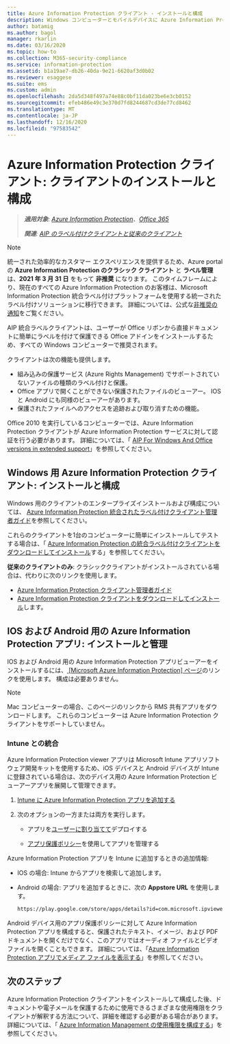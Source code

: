 ```yaml
---
title: Azure Information Protection クライアント - インストールと構成
description: Windows コンピューターとモバイルデバイスに Azure Information Protection クライアントを展開する方法に関する管理者向けの情報。
author: batamig
ms.author: bagol
manager: rkarlin
ms.date: 03/16/2020
ms.topic: how-to
ms.collection: M365-security-compliance
ms.service: information-protection
ms.assetid: b1a19ae7-db26-40da-9e21-6620af3d0b02
ms.reviewer: esaggese
ms.suite: ems
ms.custom: admin
ms.openlocfilehash: 2da5d348f497a74e88c0bf11da023be6e3cb0152
ms.sourcegitcommit: efeb486e49c3e370d7fd8244687cd3de77cd8462
ms.translationtype: MT
ms.contentlocale: ja-JP
ms.lasthandoff: 12/16/2020
ms.locfileid: "97583542"
---
```

# <a name="azure-information-protection-client-installation-and-configuration-for-clients"></a>Azure Information Protection クライアント: クライアントのインストールと構成

>***適用対象**: [Azure Information Protection](https://azure.microsoft.com/pricing/details/information-protection)、[Office 365](https://download.microsoft.com/download/E/C/F/ECF42E71-4EC0-48FF-AA00-577AC14D5B5C/Azure_Information_Protection_licensing_datasheet_EN-US.pdf)*
>
>***関連**: [AIP のラベル付けクライアントと従来のクライアント](faqs.md#whats-the-difference-between-the-azure-information-protection-classic-and-unified-labeling-clients)*

>[!NOTE]
> 統一された効率的なカスタマー エクスペリエンスを提供するため、Azure portal の **Azure Information Protection のクラシック クライアント** と **ラベル管理** は、**2021 年 3 月 31 日** をもって **非推奨** になります。 このタイムフレームにより、現在のすべての Azure Information Protection のお客様は、Microsoft Information Protection 統合ラベル付けプラットフォームを使用する統一されたラベル付けソリューションに移行できます。 詳細については、公式な[非推奨の通知](https://aka.ms/aipclassicsunset)をご覧ください。

AIP 統合ラベルクライアントは、ユーザーが Office リボンから直接ドキュメントに簡単にラベルを付けて保護できる Office アドインをインストールするため、すべての Windows コンピューターで推奨されます。 

クライアントは次の機能も提供します。

- 組み込みの保護サービス (Azure Rights Management) でサポートされていないファイルの種類のラベル付けと保護。
- Office アプリで開くことができない保護されたファイルのビューアー。 IOS と Android にも同様のビューアーがあります。
- 保護されたファイルへのアクセスを追跡および取り消すための機能。

Office 2010 を実行しているコンピューターでは、Azure Information Protection クライアントが Azure Information Protection サービスに対して認証を行う必要があります。 詳細については、「 [AIP For Windows And Office versions in extended support](known-issues.md#aip-for-windows-and-office-versions-in-extended-support)」を参照してください。
## <a name="the-azure-information-protection-client-for-windows-installation-and-configuration"></a>Windows 用 Azure Information Protection クライアント: インストールと構成

Windows 用のクライアントのエンタープライズインストールおよび構成については、 [Azure Information Protection 統合されたラベル付けクライアント管理者ガイド](./rms-client/clientv2-admin-guide.md)を参照してください。

これらのクライアントを1台のコンピューターに簡単にインストールしてテストする場合は、「 [Azure Information Protection の統合ラベル付けクライアントをダウンロードしてインストール](./rms-client/install-unifiedlabelingclient-app.md)する」を参照してください。

**従来のクライアントのみ**: クラシッククライアントがインストールされている場合は、代わりに次のリンクを使用します。

- [Azure Information Protection クライアント管理者ガイド](./rms-client/client-admin-guide.md)
- [Azure Information Protection クライアントをダウンロードしてインストール](./rms-client/install-client-app.md)します。

## <a name="the-azure-information-protection-app-for-ios-and-android-installation-and-management"></a>IOS および Android 用の Azure Information Protection アプリ: インストールと管理

IOS および Android 用の Azure Information Protection アプリビューアーをインストールするには、[ [Microsoft Azure Information Protection] ページ](https://go.microsoft.com/fwlink/?LinkId=303970)のリンクを使用します。 構成は必要ありません。

> [!NOTE]
> Mac コンピューターの場合、このページのリンクから RMS 共有アプリをダウンロードします。 これらのコンピューターは Azure Information Protection クライアントをサポートしていません。

### <a name="integration-with-intune"></a>Intune との統合

Azure Information Protection viewer アプリは Microsoft Intune アプリソフトウェア開発キットを使用するため、iOS デバイスと Android デバイスが Intune に登録されている場合は、次のデバイス用の Azure Information Protection ビューアーアプリを展開して管理できます。

1. [Intune に Azure Information Protection アプリを追加する](/intune/apps/apps-add)

2. 次のオプションの一方または両方を実行します。

    - アプリを[ユーザーに割り当てて](/intune/apps/apps-deploy)デプロイする

    - [アプリ保護ポリシー](/intune/apps/app-protection-policies)を使用してアプリを管理する

Azure Information Protection アプリを Intune に追加するときの追加情報:

- IOS の場合: Intune からアプリを検索して追加します。

- Android の場合: アプリを追加するときに、次の **Appstore URL** を使用します。

    ```md
    https://play.google.com/store/apps/details?id=com.microsoft.ipviewer
    ```

Android デバイス用のアプリ保護ポリシーに対して Azure Information Protection アプリを構成すると、保護されたテキスト、イメージ、および PDF ドキュメントを開くだけでなく、このアプリではオーディオ ファイルとビデオ ファイルを開くこともできます。 詳細については、「[Azure Information Protection アプリでメディア ファイルを表示する](/intune/fundamentals/end-user-mam-apps-android#view-media-files-with-the-azure-information-protection-app)」を参照してください。

## <a name="next-steps"></a>次のステップ

Azure Information Protection クライアントをインストールして構成した後、ドキュメントや電子メールを保護するために使用できるさまざまな使用権限をクライアントが解釈する方法について、詳細を確認する必要がある場合があります。 詳細については、「 [Azure Information Management の使用権限を構成する](configure-usage-rights.md)」を参照してください。
